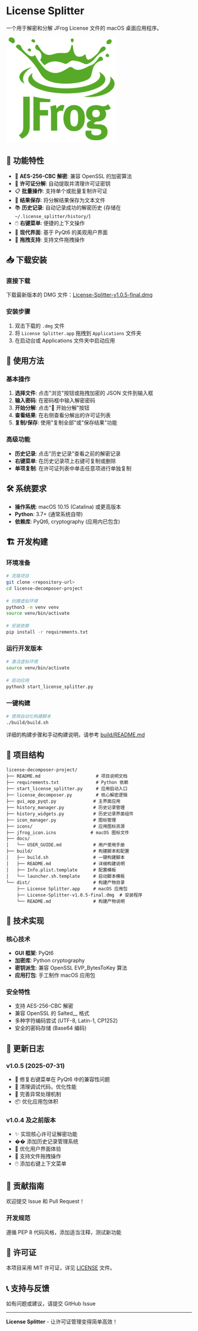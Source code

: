 # License Splitter

一个用于解密和分解 JFrog License 文件的 macOS 桌面应用程序。

![License Splitter](./icons/jfrog_icon.png)

## 🌟 功能特性

- 🔐 **AES-256-CBC 解密**: 兼容 OpenSSL 的加密算法
- 📄 **许可证分解**: 自动提取并清理许可证密钥
- 📋 **批量操作**: 支持单个或批量复制许可证
- 💾 **结果保存**: 将分解结果保存为文本文件
- 📚 **历史记录**: 自动记录成功的解密历史 (存储在 `~/.license_splitter/history/`)
- 🖱️ **右键菜单**: 便捷的上下文操作
- 🎨 **现代界面**: 基于 PyQt6 的美观用户界面
- 📁 **拖拽支持**: 支持文件拖拽操作

## 📥 下载安装

### 直接下载
下载最新版本的 DMG 文件：[License-Splitter-v1.0.5-final.dmg](./dist/License-Splitter-v1.0.5-final.dmg)

### 安装步骤
1. 双击下载的 `.dmg` 文件
2. 将 `License Splitter.app` 拖拽到 `Applications` 文件夹
3. 在启动台或 Applications 文件夹中启动应用

## 🚀 使用方法

### 基本操作
1. **选择文件**: 点击"浏览"按钮或拖拽加密的 JSON 文件到输入框
2. **输入密码**: 在密码框中输入解密密码
3. **开始分解**: 点击"🚀 开始分解"按钮
4. **查看结果**: 在右侧查看分解出的许可证列表
5. **复制/保存**: 使用"复制全部"或"保存结果"功能

### 高级功能
- **历史记录**: 点击"历史记录"查看之前的解密记录
- **右键菜单**: 在历史记录项上右键可复制或删除
- **单项复制**: 在许可证列表中单击任意项进行单独复制

## 🛠️ 系统要求

- **操作系统**: macOS 10.15 (Catalina) 或更高版本
- **Python**: 3.7+ (通常系统自带)
- **依赖库**: PyQt6, cryptography (应用内已包含)

## 🏗️ 开发构建

### 环境准备
```bash
# 克隆项目
git clone <repository-url>
cd license-decomposer-project

# 创建虚拟环境
python3 -m venv venv
source venv/bin/activate

# 安装依赖
pip install -r requirements.txt
```

### 运行开发版本
```bash
# 激活虚拟环境
source venv/bin/activate

# 启动应用
python3 start_license_splitter.py
```

### 一键构建
```bash
# 使用自动化构建脚本
./build/build.sh
```

详细的构建步骤和手动构建说明，请参考 [build/README.md](./build/README.md)

## 📁 项目结构

```
license-decomposer-project/
├── README.md                     # 项目说明文档
├── requirements.txt              # Python 依赖
├── start_license_splitter.py     # 应用启动入口
├── license_decomposer.py         # 核心解密逻辑
├── gui_app_pyqt.py              # 主界面应用
├── history_manager.py           # 历史记录管理
├── history_widgets.py           # 历史记录界面组件
├── icon_manager.py              # 图标管理
├── icons/                       # 应用图标资源
├── jfrog_icon.icns             # macOS 图标文件
├── docs/
│   └── USER_GUIDE.md            # 用户使用手册
├── build/                       # 构建脚本和配置
│   ├── build.sh                 # 一键构建脚本
│   ├── README.md                # 详细构建说明
│   ├── Info.plist.template      # 配置模板
│   └── launcher.sh.template     # 启动脚本模板
└── dist/                        # 构建产物目录
    ├── License Splitter.app     # macOS 应用包
    ├── License-Splitter-v1.0.5-final.dmg  # 安装程序
    └── README.md                # 构建产物说明
```

## 🔧 技术实现

### 核心技术
- **GUI 框架**: PyQt6
- **加密库**: Python cryptography
- **密钥派生**: 兼容 OpenSSL EVP_BytesToKey 算法
- **应用打包**: 手工制作 macOS 应用包

### 安全特性
- 支持 AES-256-CBC 解密
- 兼容 OpenSSL 的 Salted__ 格式
- 多种字符编码尝试 (UTF-8, Latin-1, CP1252)
- 安全的密码存储 (Base64 编码)

## 📝 更新日志

### v1.0.5 (2025-07-31)
- 🐛 修复右键菜单在 PyQt6 中的兼容性问题
- 🧹 清理调试代码，优化性能
- 🔧 完善异常处理机制
- 📦 优化应用包体积

### v1.0.4 及之前版本
- ✨ 实现核心许可证解密功能
- �� 添加历史记录管理系统
- 🎨 优化用户界面体验
- 📁 支持文件拖拽操作
- 🖱️ 添加右键上下文菜单

## 🤝 贡献指南

欢迎提交 Issue 和 Pull Request！

### 开发规范
遵循 PEP 8 代码风格，添加适当注释，测试新功能

## 📄 许可证

本项目采用 MIT 许可证，详见 [LICENSE](./LICENSE) 文件。

## 📞 支持与反馈

如有问题或建议，请提交 GitHub Issue

---

**License Splitter** - 让许可证管理变得简单高效！
